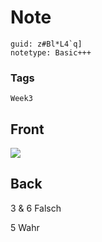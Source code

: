 # Note
```
guid: z#Bl*L4`q]
notetype: Basic+++
```

### Tags
```
Week3
```

## Front
<img src="paste-aa0e1eb08fb661db63135c1ae32e66bfe0e9603e.jpg">

## Back
3 & 6 Falsch

5 Wahr
